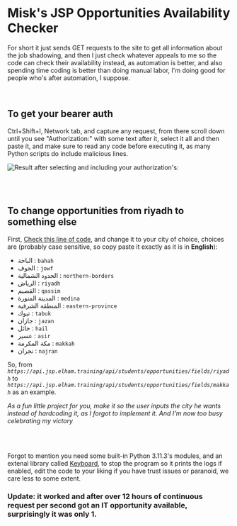 # Misk's JSP Opportunities Availability Checker

For short it just sends GET requests to the site to get all information about the job shadowing, and then I just check whatever appeals to me so the code can check their availability instead, as automation is better, and also spending time coding is better than doing manual labor, I'm doing good for people who's after automation, I suppose.

</br>

## To get your bearer auth
Ctrl+Shift+I, Network tab, and capture any request, from there scroll down until you see "Authorization:" with some text after it, select it all and then paste it, and make sure to read any code before executing it, as many Python scripts do include malicious lines.

![Result after selecting and including your authorization's:](https://github.com/Developer-Incoming/Misk-Shadowing-Program-Opportunities-Checker/assets/56730075/d4a97044-0eec-450f-a901-ca3ef438da88)

</br>
</br>

## To change opportunities from riyadh to something else
First, [Check this line of code](https://github.com/Developer-Incoming/Misk-Shadowing-Program-Opportunities-Checker/blob/main/main.py#L69), and change it to your city of choice, choices are (probably case sensitive, so copy paste it exactly as it is in **English**):
- الباحة  : `bahah`
- الجوف  : `jowf`
- الحدود الشمالية  : `northern-borders`
- الرياض  : `riyadh`
- القصيم  : `qassim`
- المدينة المنورة  : `medina`
- المنطقة الشرقية  : `eastern-province`
- تبوك  : `tabuk`
- جازان  : `jazan`
- حائل  : `hail`
- عسير  : `asir`
- مكة المكرمة  : `makkah`
- نجران  : `najran`


So, from *`https://api.jsp.elham.training/api/students/opportunities/fields/riyadh`* to *`https://api.jsp.elham.training/api/students/opportunities/fields/makkah`* as an example.

*As a fun little project for you, make it so the user inputs the city he wants instead of hardcoding it, as I forgot to implement it. And I'm now too busy celebrating my victory*

</br>
</br>

Forgot to mention you need some built-in Python 3.11.3's modules, and an extenal library called [Keyboard](https://pypi.org/project/keyboard/), to stop the program so it prints the logs if enabled, edit the code to your liking if you have trust issues or paranoid, we care less to some extent.


### **Update: it worked and after over 12 hours of continuous request per second got an IT opportunity available, surprisingly it was only 1.**
